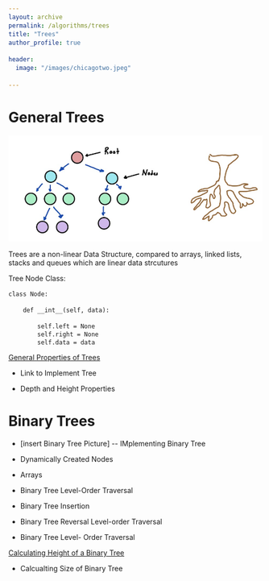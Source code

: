 ```yaml
---
layout: archive
permalink: /algorithms/trees
title: "Trees"
author_profile: true

header:
  image: "/images/chicagotwo.jpeg"
  
---
```


# General Trees

![inserting an Image](/images/tree/general_tree.jpg)

Trees are a non-linear Data Structure, compared to arrays, linked lists, stacks and queues which are linear data strcutures

Tree Node Class:

    class Node:
    
        def __int__(self, data):

            self.left = None
            self.right = None
            self.data = data



[General Properties of Trees](https://devintheengineer.com/algorithms/trees/general_tree)




- Link to Implement Tree

 - Depth and Height Properties
 

# Binary Trees

- [insert Binary Tree Picture]
-- IMplementing Binary Tree

 - Dynamically Created Nodes
 - Arrays
- Binary Tree Level-Order Traversal

- Binary Tree Insertion

- Binary Tree Reversal Level-order Traversal

- Binary Tree Level- Order Traversal

[Calculating Height of a Binary Tree](https://devintheengineer.com/algorithms/trees/height_of_tree)

- Calcualting Size of Binary Tree